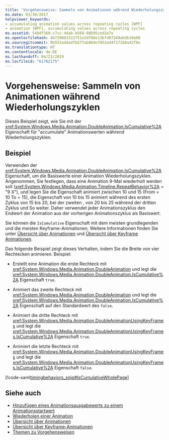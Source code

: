 ```yaml
---
title: 'Vorgehensweise: Sammeln von Animationen während Wiederholungszyklen'
ms.date: 03/30/2017
helpviewer_keywords:
- accumulating animation values across repeating cycles [WPF]
- animation [WPF], accumulating values across repeating cycles
ms.assetid: 548df369-c7cc-4dab-b569-08b95ced2e7e
ms.openlocfilehash: 4b739883322751e2df86e13bfd07249abdb10a08
ms.sourcegitcommit: 9b552addadfb57fab0b9e7852ed4f1f1b8a42f8e
ms.translationtype: HT
ms.contentlocale: de-DE
ms.lasthandoff: 04/23/2019
ms.locfileid: "61762175"
---
```

# <a name="how-to-accumulate-animation-values-during-repeat-cycles"></a>Vorgehensweise: Sammeln von Animationen während Wiederholungszyklen
Dieses Beispiel zeigt, wie Sie mit der <xref:System.Windows.Media.Animation.DoubleAnimation.IsCumulative%2A> Eigenschaft für "accumulate" Animationswerten während Wiederholungszyklen.  
  
## <a name="example"></a>Beispiel  
 Verwenden der <xref:System.Windows.Media.Animation.DoubleAnimation.IsCumulative%2A> Eigenschaft, um die Basiswerte einer Animation Wiederholungszyklen. Angenommen, Sie festlegen, dass eine Animation 9-Mal wiederholt werden soll (<xref:System.Windows.Media.Animation.Timeline.RepeatBehavior%2A> = "9 X"), und legen Sie die Eigenschaft animiert zwischen 10 und 15 (From = 10 To = 15), die Eigenschaft von 10 bis 15 animiert während des ersten Zyklus von 15 bis 20, bei der zweiten , von 20 bis 25 während der dritten Zyklus und So weiter. Daher verwendet jeder Animationszyklus den Endwert der Animation aus der vorherigen Animationszyklus als Basiswert.  
  
 Sie können die `IsCumulative` Eigenschaft mit dem meisten grundlegenden und die meisten Keyframe-Animationen. Weitere Informationen finden Sie unter [Übersicht über Animationen](animation-overview.md) und [Übersicht über Keyframe Animationen](key-frame-animations-overview.md).  
  
 Das folgende Beispiel zeigt dieses Verhalten, indem Sie die Breite von vier Rechtecken animieren. Beispiel:  
  
- Erstellt eine Animation die erste Rechteck mit <xref:System.Windows.Media.Animation.DoubleAnimation> und legt die <xref:System.Windows.Media.Animation.DoubleAnimation.IsCumulative%2A> Eigenschaft `true`.  
  
- Animiert das zweite Rechteck mit <xref:System.Windows.Media.Animation.DoubleAnimation> und legt die <xref:System.Windows.Media.Animation.DoubleAnimation.IsCumulative%2A> Eigenschaft auf den Standardwert des `false`.  
  
- Animiert die dritte Rechteck mit <xref:System.Windows.Media.Animation.DoubleAnimationUsingKeyFrames> und legt die <xref:System.Windows.Media.Animation.DoubleAnimationUsingKeyFrames.IsCumulative%2A> Eigenschaft `true`.  
  
- Animiert die letzte Rechteck mit <xref:System.Windows.Media.Animation.DoubleAnimationUsingKeyFrames> und legt die <xref:System.Windows.Media.Animation.DoubleAnimationUsingKeyFrames.IsCumulative%2A> Eigenschaft `false`.  
  
 [!code-xaml[timingbehaviors_snip#IsCumulativeWholePage](~/samples/snippets/csharp/VS_Snippets_Wpf/timingbehaviors_snip/CSharp/IsCumulativeExample.xaml#iscumulativewholepage)]  
  
## <a name="see-also"></a>Siehe auch

- [Hinzufügen eines Animationsausgabewerts zu einem Animationsstartwert](how-to-add-an-animation-output-value-to-an-animation-starting-value.md)
- [Wiederholen einer Animation](how-to-repeat-an-animation.md)
- [Übersicht über Animationen](animation-overview.md)
- [Übersicht über Keyframe-Animationen](key-frame-animations-overview.md)
- [Themen zu Vorgehensweisen](animation-and-timing-how-to-topics.md)

